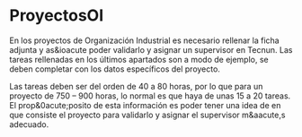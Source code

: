 # ProyectosOI

En los proyectos de Organizaci&oacute;n Industrial es necesario rellenar la ficha adjunta y as&ioacute poder validarlo y asignar un supervisor en Tecnun.
Las tareas rellenadas en los &uacute;ltimos apartados son a modo de ejemplo, se deben completar con los datos espec&iacute;ficos del proyecto.
 
Las tareas deben ser del orden de 40 a 80 horas, por lo que para un proyecto de 750 – 900 horas, lo normal es que haya de unas 15 a 20 tareas. El prop&0acute;posito de esta informaci&oacute;n es poder tener una idea de en que consiste el proyecto para validarlo y asignar el supervisor m&aacute,s adecuado.
 
